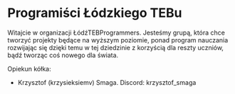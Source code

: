 # Programiści Łódzkiego TEBu

Witajcie w organizacji ŁódźTEBProgrammers. Jesteśmy grupą, która chce tworzyć projekty będące na wyższym poziomie, ponad program nauczania rozwijając się dzięki temu w tej dziedzinie z korzyścią dla reszty uczniów, bądź tworząc coś nowego dla świata.

Opiekun kółka:
- Krzysztof (krzysieksiemv) Smaga. Discord: krzysztof_smaga
